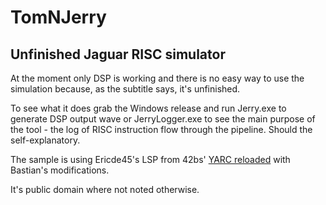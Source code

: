 # TomNJerry
## Unfinished Jaguar RISC simulator

At the moment only DSP is working and there is no easy way to use the simulation because, as the subtitle says, it's unfinished.

To see what it does grab the Windows release and run Jerry.exe to generate DSP output wave or JerryLogger.exe to see the main purpose of the tool - the log of RISC instruction flow through the pipeline. Should the self-explanatory.

The sample is using Ericde45's LSP from 42bs' [YARC reloaded](https://github.com/42Bastian/JaguarDemos/tree/main/yarc_reloaded) with Bastian's modifications.

It's public domain where not noted otherwise.
